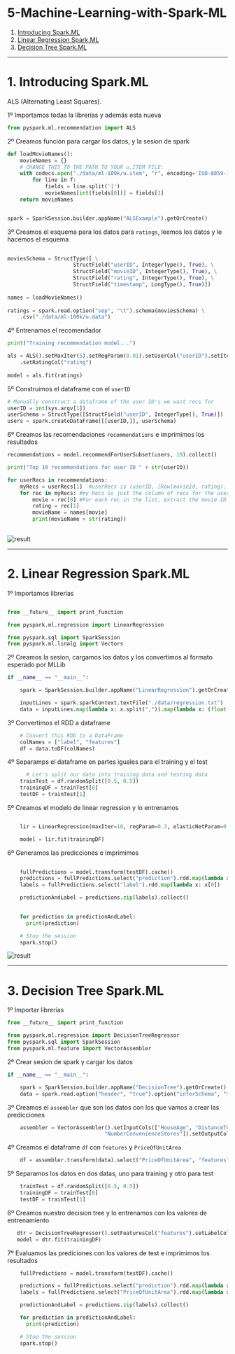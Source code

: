 # 5-Machine-Learning-with-Spark-ML
1. [Introducing Spark.ML](#schema1)
2. [Linear Regression Spark.ML](#schema2)
3. [Decision Tree Spark.ML](#schema3)



<hr>

<a name="schema1"></a>

# 1. Introducing Spark.ML

ALS (Alternating Least Squares).

1º Importamos todas la librerías y además esta nueva
~~~python
from pyspark.ml.recommendation import ALS
~~~
2º Creamos función para cargar los datos, y la sesion de spark

~~~python
def loadMovieNames():
    movieNames = {}
    # CHANGE THIS TO THE PATH TO YOUR u.ITEM FILE:
    with codecs.open("./data/ml-100k/u.item", "r", encoding='ISO-8859-1', errors='ignore') as f:
        for line in f:
            fields = line.split('|')
            movieNames[int(fields[0])] = fields[1]
    return movieNames


spark = SparkSession.builder.appName("ALSExample").getOrCreate()
~~~
3º Creamos el esquema para los datos para `ratings`, leemos los datos y le hacemos el esquema
~~~python
    
moviesSchema = StructType([ \
                     StructField("userID", IntegerType(), True), \
                     StructField("movieID", IntegerType(), True), \
                     StructField("rating", IntegerType(), True), \
                     StructField("timestamp", LongType(), True)])
    
names = loadMovieNames()
    
ratings = spark.read.option("sep", "\t").schema(moviesSchema) \
    .csv("./data/ml-100k/u.data")
~~~
4º Entrenamos el recomendador
~~~python    
print("Training recommendation model...")

als = ALS().setMaxIter(5).setRegParam(0.01).setUserCol("userID").setItemCol("movieID") \
    .setRatingCol("rating")
    
model = als.fit(ratings)
~~~
5º Construimos el dataframe con el `userID`
~~~python
# Manually construct a dataframe of the user ID's we want recs for
userID = int(sys.argv[1])
userSchema = StructType([StructField("userID", IntegerType(), True)])
users = spark.createDataFrame([[userID,]], userSchema)
~~~
6º Creamos las recomendaciones  `recommendations` e imprimimos los resultados
~~~python
recommendations = model.recommendForUserSubset(users, 10).collect()

print("Top 10 recommendations for user ID " + str(userID))

for userRecs in recommendations:
    myRecs = userRecs[1]  #userRecs is (userID, [Row(movieId, rating), Row(movieID, rating)...])
    for rec in myRecs: #my Recs is just the column of recs for the user
        movie = rec[0] #For each rec in the list, extract the movie ID and rating
        rating = rec[1]
        movieName = names[movie]
        print(movieName + str(rating))
        
~~~

![result](./image/018.png)

<hr>

<a name="schema2"></a>

# 2. Linear Regression Spark.ML
1º Importamos librerías
~~~python

from __future__ import print_function

from pyspark.ml.regression import LinearRegression

from pyspark.sql import SparkSession
from pyspark.ml.linalg import Vectors
~~~
2º Creamos la sesion, cargamos los datos y los convertimos al formato esperado por MLLib
~~~Python
if __name__ == "__main__":

    spark = SparkSession.builder.appName("LinearRegression").getOrCreate()

    inputLines = spark.sparkContext.textFile("./data/regression.txt")
    data = inputLines.map(lambda x: x.split(",")).map(lambda x: (float(x[0]), Vectors.dense(float(x[1]))))
~~~
3º Convertimos el RDD a dataframe
~~~python
    # Convert this RDD to a DataFrame
    colNames = ["label", "features"]
    df = data.toDF(colNames)
~~~ 
4º Separamps el dataframe en partes iguales para el training y el test
~~~python
      # Let's split our data into training data and testing data
    trainTest = df.randomSplit([0.5, 0.5])
    trainingDF = trainTest[0]
    testDF = trainTest[1]
~~~
5º Creamos el modelo de linear regression y lo entrenamos
~~~python

    lir = LinearRegression(maxIter=10, regParam=0.3, elasticNetParam=0.8)

    model = lir.fit(trainingDF)
~~~
6º Generamos las predicciones e imprimimos
~~~python
    
    fullPredictions = model.transform(testDF).cache()
    predictions = fullPredictions.select("prediction").rdd.map(lambda x: x[0])
    labels = fullPredictions.select("label").rdd.map(lambda x: x[0])

    predictionAndLabel = predictions.zip(labels).collect()

    
    for prediction in predictionAndLabel:
      print(prediction)

    # Stop the session
    spark.stop()
~~~
![result](./image/019.png)



<hr>

<a name="schema3"></a>

# 3. Decision Tree Spark.ML
1º Importar librerías

~~~python
from __future__ import print_function

from pyspark.ml.regression import DecisionTreeRegressor
from pyspark.sql import SparkSession
from pyspark.ml.feature import VectorAssembler
~~~
2º Crear sesion de spark y cargar los datos
~~~python
if __name__ == "__main__":

    spark = SparkSession.builder.appName("DecisionTree").getOrCreate()
    data = spark.read.option("header", "true").option("inferSchema", "true").csv("./data/realestate.csv")
~~~
3º Creamos el `assembler` que son los datos con los que vamos a crear las predicciones
~~~python
    assembler = VectorAssembler().setInputCols(["HouseAge", "DistanceToMRT", \
                               "NumberConvenienceStores"]).setOutputCol("features")
~~~
4º Creamos el dataframe `df` con `features` y `PriceOfUnitArea`
~~~python   
    df = assembler.transform(data).select("PriceOfUnitArea", "features")
~~~
5º Separamos los datos en dos datas, uno para training y otro para test
~~~python
    trainTest = df.randomSplit([0.5, 0.5])
    trainingDF = trainTest[0]
    testDF = trainTest[1]
~~~
6º Creamos nuestro decision tree y lo entrenamos con los valores de entrenamiento
~~~python
   dtr = DecisionTreeRegressor().setFeaturesCol("features").setLabelCol("PriceOfUnitArea")
   model = dtr.fit(trainingDF)
~~~
7º Evaluamos las prediciones con los valores de test e imprimimos los resultados
~~~python
    fullPredictions = model.transform(testDF).cache()

    predictions = fullPredictions.select("prediction").rdd.map(lambda x: x[0])
    labels = fullPredictions.select("PriceOfUnitArea").rdd.map(lambda x: x[0])

    predictionAndLabel = predictions.zip(labels).collect()

    for prediction in predictionAndLabel:
      print(prediction)

    # Stop the session
    spark.stop()
~~~